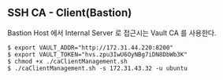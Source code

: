 ##  SSH CA - Client(Bastion)
 
Bastion Host 에서 Internal Server 로 접근시는 Vault CA 를 사용한다.

```console
$ export VAULT_ADDR="http://172.31.44.220:8200"
$ export VAULT_TOKEN="hvs.zpu3IwU6OyNBg7iDN8DbWb3K"
$ chmod +x ./caClientManagement.sh
$ ./caClientManagement.sh -s 172.31.43.32 -u ubuntu
```